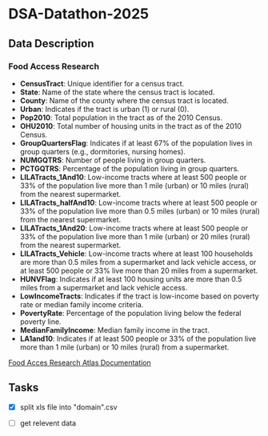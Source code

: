 # DSA-Datathon-2025

## Data Description 
### Food Access Research 
- **CensusTract**: Unique identifier for a census tract.
- **State**: Name of the state where the census tract is located.
- **County**: Name of the county where the census tract is located.
- **Urban**: Indicates if the tract is urban (1) or rural (0).
- **Pop2010**: Total population in the tract as of the 2010 Census.
- **OHU2010**: Total number of housing units in the tract as of the 2010 Census.
- **GroupQuartersFlag**: Indicates if at least 67% of the population lives in group quarters (e.g., dormitories, nursing homes).
- **NUMGQTRS**: Number of people living in group quarters.
- **PCTGQTRS**: Percentage of the population living in group quarters.
- **LILATracts_1And10**: Low-income tracts where at least 500 people or 33% of the population live more than 1 mile (urban) or 10 miles (rural) from the nearest supermarket.
- **LILATracts_halfAnd10**: Low-income tracts where at least 500 people or 33% of the population live more than 0.5 miles (urban) or 10 miles (rural) from the nearest supermarket.
- **LILATracts_1And20**: Low-income tracts where at least 500 people or 33% of the population live more than 1 mile (urban) or 20 miles (rural) from the nearest supermarket.
- **LILATracts_Vehicle**: Low-income tracts where at least 100 households are more than 0.5 miles from a supermarket and lack vehicle access, or at least 500 people or 33% live more than 20 miles from a supermarket.
- **HUNVFlag**: Indicates if at least 100 housing units are more than 0.5 miles from a supermarket and lack vehicle access.
- **LowIncomeTracts**: Indicates if the tract is low-income based on poverty rate or median family income criteria.
- **PovertyRate**: Percentage of the population living below the federal poverty line.
- **MedianFamilyIncome**: Median family income in the tract.
- **LA1and10**: Indicates if at least 500 people or 33% of the population live more than 1 mile (urban) or 10 miles (rural) from a supermarket.





[Food Acces Research Atlas Documentation ](https://www.ers.usda.gov/data-products/food-access-research-atlas/documentation/)
## Tasks 
- [x] split xls file into "domain".csv
- [ ] get relevent data

